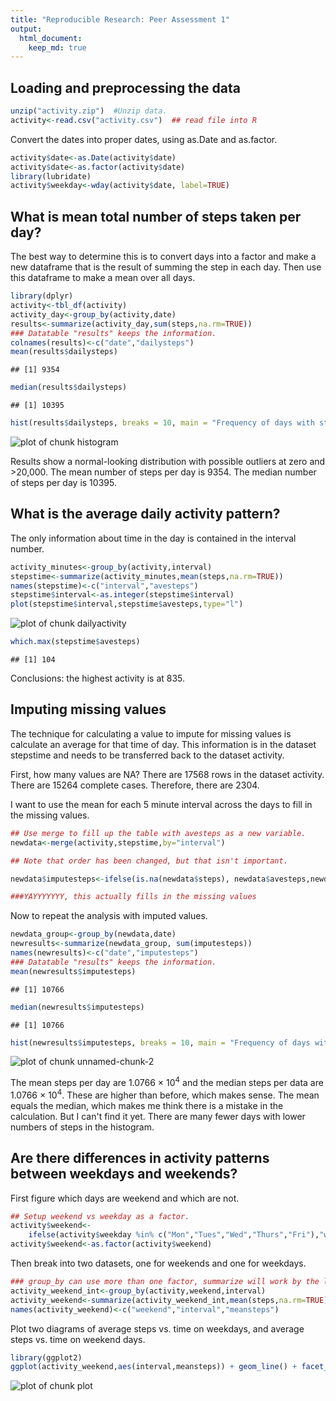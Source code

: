 ```yaml
---
title: "Reproducible Research: Peer Assessment 1"
output: 
  html_document:
    keep_md: true
---
```



## Loading and preprocessing the data


```r
unzip("activity.zip")  #Unzip data.
activity<-read.csv("activity.csv")  ## read file into R
```

Convert the dates into proper dates, using as.Date and as.factor.


```r
activity$date<-as.Date(activity$date)
activity$date<-as.factor(activity$date)
library(lubridate)
activity$weekday<-wday(activity$date, label=TRUE)
```
## What is mean total number of steps taken per day?

The best way to determine this is to convert days into a factor and make a new dataframe that is the result of summing the step in each day. Then use this dataframe to make a mean over all days.


```r
library(dplyr)
activity<-tbl_df(activity)
activity_day<-group_by(activity,date)
results<-summarize(activity_day,sum(steps,na.rm=TRUE))
### Datatable "results" keeps the information.
colnames(results)<-c("date","dailysteps")
mean(results$dailysteps)
```

```
## [1] 9354
```

```r
median(results$dailysteps)
```

```
## [1] 10395
```

```r
hist(results$dailysteps, breaks = 10, main = "Frequency of days with steps in range")
```

![plot of chunk histogram](figure/histogram.png) 

Results show a normal-looking distribution with possible outliers at zero and >20,000. The mean number of steps per day is 9354. The median number of steps per day is 10395.

## What is the average daily activity pattern?

The only information about time in the day is contained in the interval number. 


```r
activity_minutes<-group_by(activity,interval)
stepstime<-summarize(activity_minutes,mean(steps,na.rm=TRUE))
names(stepstime)<-c("interval","avesteps")
stepstime$interval<-as.integer(stepstime$interval)
plot(stepstime$interval,stepstime$avesteps,type="l")
```

![plot of chunk dailyactivity](figure/dailyactivity.png) 

```r
which.max(stepstime$avesteps)
```

```
## [1] 104
```
Conclusions: the highest activity is at 835.


## Imputing missing values

The technique for calculating a value to impute for missing values is calculate an average for that time of day. This information is in the dataset stepstime and needs to be transferred back to the dataset activity. 

First, how many values are NA?
There are 17568 rows in the dataset activity. There are 15264 complete cases. Therefore, there are 2304.  

I want to use the mean for each 5 minute interval across the days to fill in the missing values.


```r
## Use merge to fill up the table with avesteps as a new variable.
newdata<-merge(activity,stepstime,by="interval")

## Note that order has been changed, but that isn't important.

newdata$imputesteps<-ifelse(is.na(newdata$steps), newdata$avesteps,newdata$steps)

###YAYYYYYYY, this actually fills in the missing values
```


Now to repeat the analysis with imputed values.


```r
newdata_group<-group_by(newdata,date)
newresults<-summarize(newdata_group, sum(imputesteps))
names(newresults)<-c("date","imputesteps")
### Datatable "results" keeps the information.
mean(newresults$imputesteps)
```

```
## [1] 10766
```

```r
median(newresults$imputesteps)
```

```
## [1] 10766
```

```r
hist(newresults$imputesteps, breaks = 10, main = "Frequency of days with steps in range using imputed data",xlab="Steps with imputed steps")
```

![plot of chunk unnamed-chunk-2](figure/unnamed-chunk-2.png) 


The mean steps per day are 1.0766 &times; 10<sup>4</sup> and the median steps per data are 1.0766 &times; 10<sup>4</sup>.  These are higher than before, which makes sense. The mean equals the median, which makes me think there is a mistake in the calculation. But I can't find it yet. There are many fewer days with lower numbers of steps in the histogram. 

## Are there differences in activity patterns between weekdays and weekends?

First figure which days are weekend and which are not. 


```r
## Setup weekend vs weekday as a factor.
activity$weekend<-
    ifelse(activity$weekday %in% c("Mon","Tues","Wed","Thurs","Fri"),"weekday","weekend")
activity$weekend<-as.factor(activity$weekend)
```

Then break into two datasets, one for weekends and one for weekdays.


```r
### group_by can use more than one factor, summarize will work by the latest factor grouped
activity_weekend_int<-group_by(activity,weekend,interval)
activity_weekend<-summarize(activity_weekend_int,mean(steps,na.rm=TRUE))
names(activity_weekend)<-c("weekend","interval","meansteps")
```

Plot two diagrams of average steps vs. time on weekdays, and average steps vs. time on weekend days.


```r
library(ggplot2)
ggplot(activity_weekend,aes(interval,meansteps)) + geom_line() + facet_grid(.~weekend)
```

![plot of chunk plot](figure/plot.png) 
